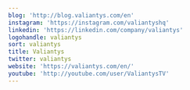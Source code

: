```yaml
---
blog: 'http://blog.valiantys.com/en'
instagram: 'https://instagram.com/valiantyshq'
linkedin: 'https://linkedin.com/company/valiantys'
logohandle: valiantys
sort: valiantys
title: Valiantys
twitter: valiantys
website: 'https://valiantys.com/en/'
youtube: 'http://youtube.com/user/ValiantysTV'
---
```

